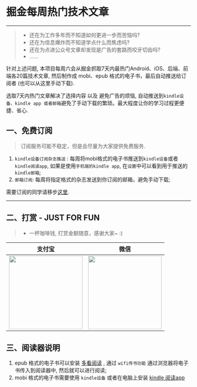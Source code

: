 # 掘金每周热门技术文章 
---------------------

> * 还在为工作多年而不知道如何更进一步而苦恼吗?
> * 还在为信息爆炸而不知道学点什么而焦虑吗?
> * 还在为点进公众号文章却发现是广告的套路而咬牙切齿吗?
> * ......

针对上述问题, 本项目每周六会从掘金抓取7天内最热门Android、iOS、后端、前端各20篇技术文章, 然后制作成 mobi、epub 格式的电子书，最后自动推送给订阅者 (也可以从这里手动下载). 

选取7天内热门文章解决了选择内容 以及 避免广告的烦恼, 自动推送到`kindle设备、kindle app 或者邮箱`避免了手动下载的繁琐。最大程度让你的学习过程更便捷、省心.


## 一、免费订阅

> 订阅服务可能不稳定，但是会尽量为大家提供免费服务.

1. `kindle设备订阅杂志推送` : 每周将mobi格式的电子书推送到`kindle设备`或者`kindle阅读app`, 如果是使用`手机端的kindle app`, 在`设置`中可以看到用于推送的`kindle邮箱`;
2. `邮箱订阅`: 每周将指定格式的杂志发送到你订阅的邮箱，避免手动下载;

需要订阅的同学请移步[这里](http://economist.cool/hotblogs.html).

-------------------------------------

## 二、打赏 - JUST FOR FUN

> * 一杯咖啡钱, 打赏金额随意，感谢大家~ :)


|   支付宝   |   微信    |
|------------|-----------|
|<img src="https://img-blog.csdnimg.cn/20200412132734488.JPG?x-oss-process=image/watermark,type_ZmFuZ3poZW5naGVpdGk,shadow_10,text_aHR0cHM6Ly9ibG9nLmNzZG4ubmV0L2Jib3lmZWl5dQ==,size_16,color_FFFFFF,t_70" width="200"/>| <img src="https://img-blog.csdnimg.cn/20200911174255577.jpg?x-oss-process=image/watermark,type_ZmFuZ3poZW5naGVpdGk,shadow_10,text_aHR0cHM6Ly9ibG9nLmNzZG4ubmV0L2Jib3lmZWl5dQ==,size_16,color_FFFFFF,t_70" width="200"/>  |


## 三、阅读器说明

1. epub 格式的电子书可以安装 [多看阅读](https://www.duokan.com/product) ,  通过 `wifi传书功能` 通过浏览器将电子书传入到阅读器中, 然后就可以进行阅读;
2. mobi 格式的电子书需要使用 `kindle设备` 或者在电脑上安装 [kindle 阅读app](https://www.amazon.cn/kindle-dbs/fd/kcp/ref=sv_kinc_0)
